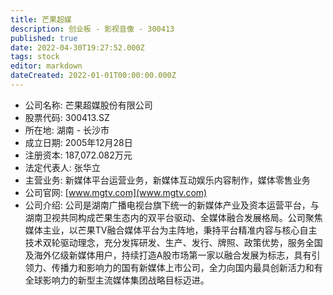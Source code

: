 ```yaml
---
title: 芒果超媒
description: 创业板 - 影视音像 - 300413
published: true
date: 2022-04-30T19:27:52.000Z
tags: stock
editor: markdown
dateCreated: 2022-01-01T00:00:00.000Z
---
```


- 公司名称: 芒果超媒股份有限公司
- 股票代码: 300413.SZ
- 所在地: 湖南 - 长沙市
- 成立日期: 2005年12月28日
- 注册资本: 187,072.082万元
- 法定代表人: 张华立
- 主营业务: 新媒体平台运营业务，新媒体互动娱乐内容制作，媒体零售业务
- 公司官网: [www.mgtv.com](www.mgtv.com)
- 公司介绍: 公司是湖南广播电视台旗下统一的新媒体产业及资本运营平台，与湖南卫视共同构成芒果生态内的双平台驱动、全媒体融合发展格局。公司聚焦媒体主业，以芒果TV融合媒体平台为主阵地，秉持平台精准内容与核心自主技术双轮驱动理念，充分发挥研发、生产、发行、牌照、政策优势，服务全国及海外亿级新媒体用户，持续打造A股市场第一家以融合发展为标志，具有引领力、传播力和影响力的国有新媒体上市公司，全力向国内最具创新活力和有全球影响力的新型主流媒体集团战略目标迈进。


